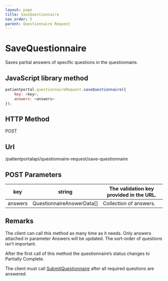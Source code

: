 ```yaml
---
layout: page
title: SaveQuestionnaire
nav_order: 5
parent: Questionnaire Request
---
```


# SaveQuestionnaire

Saves partial answers of specific questions in the questionnaire.

## JavaScript library method

```javascript
patientportal.questionnaireRequest.saveQuestionnaire({
    key: <key>,
    answers: <answers>
});
```

## HTTP Method

POST

## ****Url****

/patientportalapi/questionnaire-request/save-questionnaire

## POST Parameters

| key | string | The validation key provided in the URL. |
| --- | --- | --- |
| answers | QuestionnaireAnswerData\[\] | Collection of answers. |

## Remarks

The client can call this method as many time as it needs. Only answers attached in parameter Answers will be updated. The sort-order of questions isn’t important.

After the first call of this method the questionnaire’s status changes to Partially Complete.

The client must call [SubmitQuestionnaire](#_SubmitQuestionnaire) after all required questions are answered.

